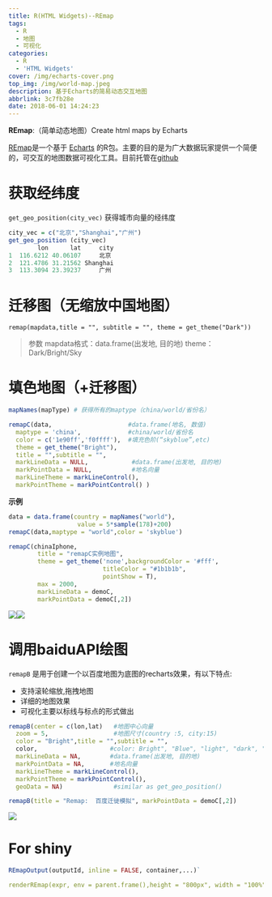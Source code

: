 ```yaml
---
title: R(HTML Widgets)--REmap
tags:
  - R
  - 地图
  - 可视化
categories:
  - R
  - 'HTML Widgets'
cover: /img/echarts-cover.png
top_img: /img/world-map.jpeg
description: 基于Echarts的简易动态交互地图
abbrlink: 3c7fb28e
date: 2018-06-01 14:24:23
---
```


**REmap**:（简单动态地图）Create html maps by Echarts

[REmap](http://langdawei.com/REmap/)是一个基于 [Echarts](https://echarts.apache.org/zh/index.html) 的R包。主要的目的是为广大数据玩家提供一个简便的，可交互的地图数据可视化工具。目前托管在[github](https://github.com/lchiffon/REmap)

<!-- more -->

# 获取经纬度

`get_geo_position(city_vec)` 获得城市向量的经纬度

```r
city_vec = c("北京","Shanghai","广州")
get_geo_position (city_vec)
        lon      lat     city
1  116.6212 40.06107     北京
2  121.4786 31.21562 Shanghai
3  113.3094 23.39237     广州
```

# 迁移图（无缩放中国地图）

`remap(mapdata,title = "", subtitle = "", theme = get_theme("Dark")) `

> 参数
> mapdata格式：data.frame(出发地, 目的地)
> theme：Dark/Bright/Sky

# 填色地图（+迁移图）

```r
mapNames(mapType) # 获得所有的maptype（china/world/省份名）

remapC(data,                     #data.frame(地名, 数值)
  maptype = 'china',             #china/world/省份名
  color = c('1e90ff','f0ffff'),  #填充色阶(“skyblue”,etc)
  theme = get_theme("Bright"),
  title = "",subtitle = "",
  markLineData = NULL,            #data.frame(出发地, 目的地)
  markPointData = NULL,           #地名向量
  markLineTheme = markLineControl(),
  markPointTheme = markPointControl() )
```
**示例**
```r
data = data.frame(country = mapNames("world"),
                   value = 5*sample(178)+200)
remapC(data,maptype = "world",color = 'skyblue')

remapC(chinaIphone,
        title = "remapC实例地图",
        theme = get_theme('none',backgroundColor = '#fff',
                          titleColor = "#1b1b1b",
                          pointShow = T),
        max = 2000,
        markLineData = demoC,
        markPointData = demoC[,2])
```
![](https://warehouse-1310574346.cos.ap-shanghai.myqcloud.com/images/r-echarts/remap_world.png)![](https://warehouse-1310574346.cos.ap-shanghai.myqcloud.com/images/r-echarts/remap_china.png)


# 调用baiduAPI绘图

`remapB` 是用于创建一个以百度地图为底图的recharts效果，有以下特点:

- 支持滚轮缩放,拖拽地图
- 详细的地图效果
- 可视化主要以标线与标点的形式做出

```r
remapB(center = c(lon,lat)   #地图中心向量
  zoom = 5,                  #地图尺寸(country :5, city:15)
  color = "Bright",title = "",subtitle = "",
  color,                    #color: Bright", "Blue", "light", "dark", "redalert", "googlelite", "grassgreen", "midnight", "pink", "darkgreen", "bluish", "grayscale", "hardedge"
  markLineData = NA,        #data.frame(出发地, 目的地)
  markPointData = NA,       #地名向量
  markLineTheme = markLineControl(),
  markPointTheme = markPointControl(),
  geoData = NA)              #similar as get_geo_position()
```

```r
remapB(title = "Remap:  百度迁徙模拟", markPointData = demoC[,2])
```

![](https://warehouse-1310574346.cos.ap-shanghai.myqcloud.com/images/r-echarts/baidumap.png)


# For shiny

```r
REmapOutput(outputId, inline = FALSE, container,...)`

renderREmap(expr, env = parent.frame(),height = "800px", width = "100%", quoted = FALSE, func = NULL)
```
